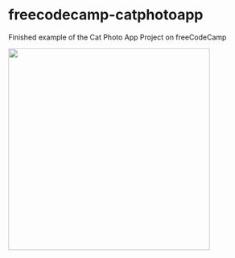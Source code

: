 # freecodecamp-catphotoapp
Finished example of the Cat Photo App Project on freeCodeCamp

<img src="https://github.com/TrooperZ/freecodecamp-catphotoapp/blob/main/websiteexample.png" height="400" />
